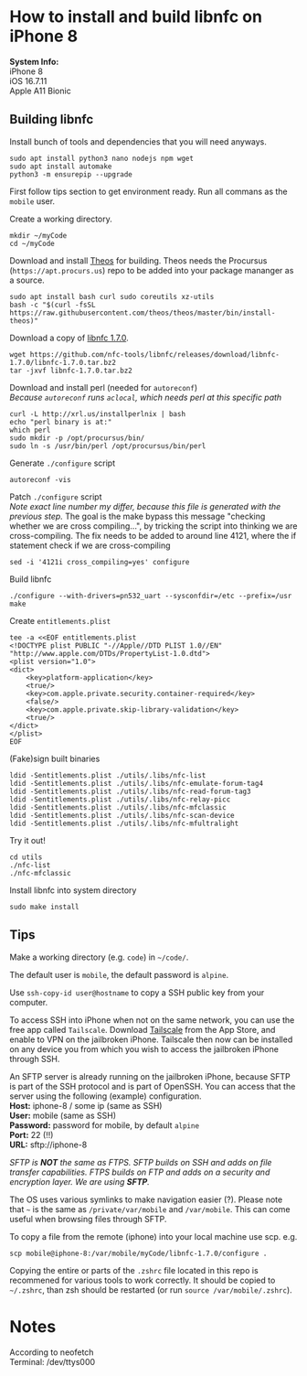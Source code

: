 # How to install and build libnfc on iPhone 8

**System Info:** \
iPhone 8 \
iOS 16.7.11 \
Apple A11 Bionic 

## Building libnfc

Install bunch of tools and dependencies that you will need anyways. 
    
    sudo apt install python3 nano nodejs npm wget
    sudo apt install automake
    python3 -m ensurepip --upgrade

First follow tips section to get environment ready.
Run all commans as the `mobile` user. 

Create a working directory. 

    mkdir ~/myCode
    cd ~/myCode

Download and install [Theos](https://theos.dev/) for building. Theos needs the Procursus (`https://apt.procurs.us`) repo to be added into your package mananger as a source. 

    sudo apt install bash curl sudo coreutils xz-utils
    bash -c "$(curl -fsSL https://raw.githubusercontent.com/theos/theos/master/bin/install-theos)"

Download a copy of [libnfc 1.7.0](https://github.com/nfc-tools/libnfc/releases/tag/libnfc-1.7.0). 

    wget https://github.com/nfc-tools/libnfc/releases/download/libnfc-1.7.0/libnfc-1.7.0.tar.bz2
    tar -jxvf libnfc-1.7.0.tar.bz2

Download and install perl (needed for `autoreconf`)\
*Because `autoreconf` runs `aclocal`, which needs perl at this specific path*

    curl -L http://xrl.us/installperlnix | bash
    echo "perl binary is at:" 
    which perl
    sudo mkdir -p /opt/procursus/bin/
    sudo ln -s /usr/bin/perl /opt/procursus/bin/perl

Generate `./configure` script

    autoreconf -vis
    
Patch `./configure` script \
*Note exact line number my differ, because this file is generated with the previous step.* The goal is the make bypass this message "checking whether we are cross compiling...", by tricking the script into thinking we are cross-compiling. The fix needs to be added to around line 4121, where the if statement check if we are cross-compiling

    sed -i '4121i cross_compiling=yes' configure


Build libnfc 

    ./configure --with-drivers=pn532_uart --sysconfdir=/etc --prefix=/usr
    make

Create `entitlements.plist`

    tee -a <<EOF entitlements.plist
    <!DOCTYPE plist PUBLIC "-//Apple//DTD PLIST 1.0//EN" "http://www.apple.com/DTDs/PropertyList-1.0.dtd">
    <plist version="1.0">
    <dict>
        <key>platform-application</key>
        <true/>
        <key>com.apple.private.security.container-required</key>
        <false/>
        <key>com.apple.private.skip-library-validation</key>
        <true/>
    </dict>
    </plist>
    EOF

(Fake)sign built binaries

    ldid -Sentitlements.plist ./utils/.libs/nfc-list
    ldid -Sentitlements.plist ./utils/.libs/nfc-emulate-forum-tag4
    ldid -Sentitlements.plist ./utils/.libs/nfc-read-forum-tag3
    ldid -Sentitlements.plist ./utils/.libs/nfc-relay-picc
    ldid -Sentitlements.plist ./utils/.libs/nfc-mfclassic
    ldid -Sentitlements.plist ./utils/.libs/nfc-scan-device
    ldid -Sentitlements.plist ./utils/.libs/nfc-mfultralight

Try it out!

    cd utils
    ./nfc-list
    ./nfc-mfclassic

Install libnfc into system directory
      
    sudo make install

## Tips

Make a working directory (e.g. `code`) in `~/code/`.

The default user is `mobile`, the default password is `alpine`. 

Use `ssh-copy-id user@hostname` to copy a SSH public key from your computer. 

To access SSH into iPhone when not on the same network, you can use the free app called `Tailscale`. Download [Tailscale](https://tailscale.com/download/ios) from the App Store, and enable to VPN on the jailbroken iPhone. Tailscale then now can be installed on any device you from which you wish to access the jailbroken iPhone through SSH. 

An SFTP server is already running on the jailbroken iPhone, because SFTP is part of the SSH protocol and is part of OpenSSH. You can access that the server using the following (example) configuration. \
**Host:** iphone-8 / some ip (same as SSH) \
**User:** mobile (same as SSH) \
**Password:** password for mobile, by default `alpine` \
**Port:** 22 (!!) \
**URL:** sftp://iphone-8 

*SFTP is **NOT** the same as FTPS. SFTP builds on SSH and adds on file transfer capabilities. FTPS builds on FTP and adds on a security and encryption layer. We are using **SFTP**.* 

The OS uses various symlinks to make navigation easier (?). Please note that `~` is the same as `/private/var/mobile` and `/var/mobile`. This can come useful when browsing files through SFTP. 

To copy a file from the remote (iphone) into your local machine use scp. e.g.

    scp mobile@iphone-8:/var/mobile/myCode/libnfc-1.7.0/configure .

Copying the entire or parts of the `.zshrc` file located in this repo is recommened for various tools to work correctly. It should be copied to `~/.zshrc`, than zsh should be restarted (or run `source /var/mobile/.zshrc`).

# Notes 
According to neofetch \
Terminal: /dev/ttys000 